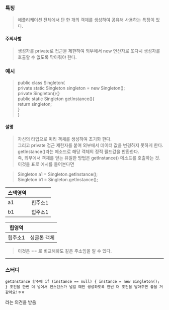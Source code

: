 ### 특징
> 애플리케이션 전체에서 단 한 개의 객체를 생성하여 공유해 사용하는 특징이 있다.  

#### 주의사항
> 생성자를 private로 접근을 제한하여 외부에서 new 연산자로 또다시 생성자를 호출할 수 없도록 막아줘야 한다.  

### 예시
> public class Singleton{  
> 	private static Singleton singleton = new Singleton();  
> 	private Singleton(){}    
> 	public static Singleton getInstance(){  
> 		return singleton;  
> 	}  
> } 

#### 설명
> 자신의 타입으로 미리 객체를 생성하여 초기화 한다.  
> 그리고 private 접근 제한자를 붙여 외부에서 데이터 값을 변경하지 못하게 한다.  
> getInstance()라는 메소드로 해당 객체의 정적 필드값을 반환한다.  
> 즉, 외부에서 객체를 얻는 유일한 방법은 getInstance() 메소드를 호출하는 것.  
> 이것을 표로 예시를 들어본다면  

> Singleton a1 = Singleton.getInstance();  
> Singleton b1 = Singleton.getInstance();  

| 스택영역 | |
|---|---|
| a1 | 힙주소1 |
| b1 | 힙주소1 |

|힙영역| |
|---|---|
|힙주소1|싱글톤 객체|

> 이것은 == 로 비교해봐도 같은 주소임을 알 수 있다.


---

### 스터디

```
getInstance 함수에 if (instance == null) { instance = new Singleton(); } 조건을 한번 더 넣어서 인스턴스가 널일 때만 생성하도록 한번 더 조건을 달아주면 좋을 거 같아요!ㅎㅎ
```

라는 의견을 받음